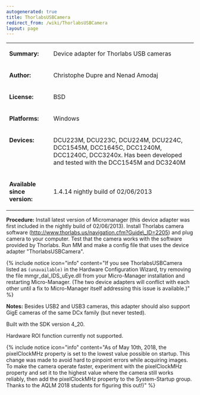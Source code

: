 ```yaml
---
autogenerated: true
title: ThorlabsUSBCamera
redirect_from: /wiki/ThorlabsUSBCamera
layout: page
---
```


<table>
<tr>
<td markdown="1">

**Summary:**

</td>
<td markdown="1" valign="top">

Device adapter for Thorlabs USB cameras

</td>
</tr>
<tr>
<td markdown="1">

**Author:**

</td>
<td markdown="1">

Christophe Dupre and Nenad Amodaj

</td>
</tr>
<tr>
<td markdown="1">

**License:**

</td>
<td markdown="1">

BSD

</td>
</tr>
<tr>
<td markdown="1">

**Platforms:**

</td>
<td markdown="1">

Windows

</td>
</tr>
<tr>
<td markdown="1" valign="top">

**Devices:**

</td>
<td markdown="1">

DCU223M, DCU223C, DCU224M, DCU224C, DCC1545M, DCC1645C, DCC1240M,
DCC1240C, DCC3240x. Has been developed and tested with the DCC1545M and
DC3240M

</td>
</tr>
<tr>
<td markdown="1">

**Available since version:**

</td>
<td markdown="1">

1.4.14 nightly build of 02/06/2013

</td>
</tr>
</table>

**Procedure:** Install latest version of Micromanager (this device
adapter was first included in the nightly build of 02/06/2013). Install
Thorlabs camera software
(http://www.thorlabs.us/navigation.cfm?Guide\_ID=2205) and plug camera
to your computer. Test that the camera works with the software provided
by Thorlabs. Run MM and make a config file that uses the device adapter
"ThorlabsUSBCamera".

{% include notice icon="info" content="If you see ThorlabsUSBCamera listed as
`(unavailable)` in the Hardware Configuration Wizard, try removing the
file mmgr\_dal\_IDS\_uEye.dll from your Micro-Manager installation and
restarting Micro-Manager. (The two device adapters will conflict with
each other until a fix to Micro-Manager itself addressing this issue is
available.)" %}

**Notes:** Besides USB2 and USB3 cameras, this adapter should also
support GigE cameras of the same DCx family (but never tested).

Built with the SDK version 4\_20.

Hardware ROI function currently not supported.

{% include notice icon="info" content="As of May 10th, 2018, the pixelClockMHz property is set to the lowest value possible on startup.  This change was made to avoid hard to pinpoint errors while acquiring images. To make the camera operate faster, experiment with the pixelClockMHz property and set it to the highest value where the camera still works reliably, then add the pixelClockMHz property to the System-Startup group.  Thanks to the AQLM 2018 students for figuring this out!)" %}
